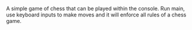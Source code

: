 A simple game of chess that can be played within the console.  Run main, use keyboard inputs to make moves and it 
will enforce all rules of a chess game.
